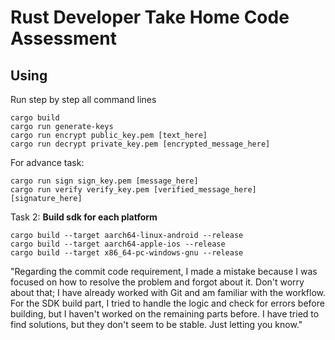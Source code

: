# Rust Developer Take Home Code Assessment

## Using

Run step by step all command lines

    cargo build
    cargo run generate-keys
    cargo run encrypt public_key.pem [text_here]
    cargo run decrypt private_key.pem [encrypted_message_here]

For advance task:

    cargo run sign sign_key.pem [message_here]
    cargo run verify verify_key.pem [verified_message_here] [signature_here]

Task 2: **Build sdk for each platform**
  
    cargo build --target aarch64-linux-android --release
    cargo build --target aarch64-apple-ios --release
    cargo build --target x86_64-pc-windows-gnu --release
"Regarding the commit code requirement, I made a mistake because I was focused on how to resolve the problem and forgot about it. Don't worry about that; I have already worked with Git and am familiar with the workflow. For the SDK build part, I tried to handle the logic and check for errors before building, but I haven't worked on the remaining parts before. I have tried to find solutions, but they don't seem to be stable. Just letting you know."

